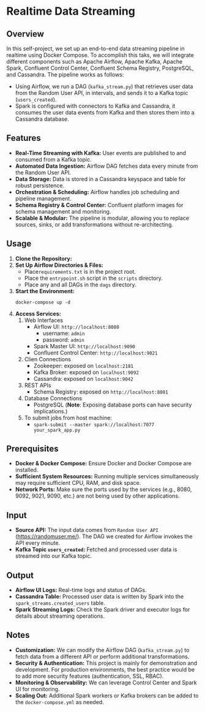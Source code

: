 # Realtime Data Streaming

## Overview
In this self-project, we set up an end-to-end data streaming pipeline in realtime using Docker Compose. To accomplish this taks, we will integrate different components such as Apache Airflow, Apache Kafka, Apache Spark, Confluent Control Center, Confluent Schema Registry, PostgreSQL, and Cassandra. 
The pipeline works as follows:
- Using Airflow, we run a DAG (`kafka_stream.py`) that retrieves user data from the Random User API, in intervals, and sends it to a Kafka topic (`users_created`).
- Spark is configured with connectors to Kafka and Cassandra, it consumes the user data events from Kafka and then stores them into a Cassandra database.

## Features
- **Real-Time Streaming with Kafka:** User events are published to and consumed from a Kafka topic.
- **Automated Data Ingestion:** Airflow DAG fetches data every minute from the Random User API.
- **Data Storage:** Data is stored in a Cassandra keyspace and table for robust persistence.
- **Orchestration & Scheduling:** Airflow handles job scheduling and pipeline management.
- **Schema Registry & Control Center:** Confluent platform images for schema management and monitoring.
- **Scalable & Modular:** The pipeline is modular, allowing you to replace sources, sinks, or add transformations without re-architecting.

## Usage
1. **Clone the Repository:**
2. **Set Up Airflow Directories & Files:**
    - Place`requirements.txt` is in the project root.
    - Place the `entrypoint.sh` script in the `scripts` directory.
    - Place any and all DAGs in the `dags` directory.
3. **Start the Environment:**
   ```
   docker-compose up -d
   ```
4. **Access Services:**
    1. Web Interfaces
        - Airflow UI: `http://localhost:8080`
            - username: `admin`
            - password: `admin`
        - Spark Master UI: `http://localhost:9090`
        - Confluent Control Center: `http://localhost:9021`
    2. Clien Connections
        - Zookeeper: exposed on `localhost:2181`
        - Kafka Broker: exposed on `localhost:9092`
        - Cassandra: exposed on  `localhost:9042`
    3. REST APIs
        - Schema Registry: exposed on `http://localhost:8081`
    4. Database Connections
        - PostgreSQL (**Note**: Exposing database ports can have security implications.)
    5. To submit jobs from host machine:
        - `spark-submit --master spark://localhost:7077 your_spark_app.py`

## Prerequisites
- **Docker & Docker Compose:** Ensure Docker and Docker Compose are installed.
- **Sufficient System Resources:** Running multiple services simultaneously may require sufficient CPU, RAM, and disk space.
- **Network Ports:** Make sure the ports used by the services (e.g., 8080, 9092, 9021, 9090, etc.) are not being used by other applications.

## Input
- **Source API:** The input data comes from `Random User API` (https://randomuser.me/). The DAG we created for Airflow invokes the API every minute.
- **Kafka Topic `users_created`:** Fetched and processed user data is streamed into our Kafka topic.

## Output
- **Airflow UI Logs:** Real-time logs and status of DAGs.
- **Cassandra Table:** Processed user data is written by Spark into the `spark_streams.created_users` table.
- **Spark Streaming Logs:** Check the Spark driver and executor logs for details about streaming operations.

## Notes
- **Customization:** We can modify the Airflow DAG (`kafka_stream.py`) to fetch data from a different API or perform additional transformations.
- **Security & Authentication:** This project is mainly for demonstration and development. For production environments, the best practice would be to add more security features (authentication, SSL, RBAC).
- **Monitoring & Observability:** We can leverage Control Center and Spark UI for monitoring.
- **Scaling Out:** Additional Spark workers or Kafka brokers can be added to the `docker-compose.yml` as needed.
